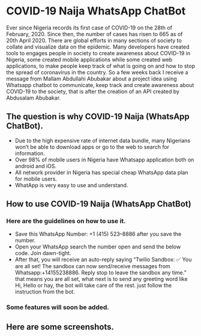# COVID-19 Naija WhatsApp ChatBot
Ever since Nigeria records its first case of COVID-19 on the 28th of February, 2020. Since then, the number of cases has risen to 665 as of 20th April 2020. There are global efforts in many sections of society to collate and visualize data on the epidemic.
Many developers have created tools to engages people in society to create awareness about COVID-19 in Nigeria, some created mobile applications while some created web applications, to make people keep track of what is going on and how to stop the spread of coronavirus in the country.
So a few weeks back I receive a message from Mallam Abdullahi Abubakar about a project idea using Whatsapp chatbot to communicate, keep track and create awareness about COVID-19 to the society, that is after the creation of an API created by Abdusalam Abubakar.

## The question is why COVID-19 Naija (WhatsApp ChatBot).
* Due to the high expensive rate of internet data bundle, many Nigerians won’t be able to download apps or go to the web to search for information.
* Over 98% of mobile users in Nigeria have Whatsapp application both on android and iOS.
* All network provider in Nigeria has special cheap WhatsApp data plan for mobile users.
* WhatApp is very easy to use and understand.

## How to use COVID-19 Naija (WhatsApp ChatBot)
### Here are the guidelines on how to use it.
* Save this WhatsApp Number: +1 (415) 523–8886 after you save the number.
* Open your WhatsApp search the number open and send the below code. Join dawn-tight.
* After that, you will receive an auto-reply saying “Twilio Sandbox: ✅ You are all set! The sandbox can now send/receive messages from Whatsapp:+14155238886. Reply stop to leave the sandbox any time.” that means you are all set, what next is to send any greeting word like Hi, Hello or hay, the bot will take care of the rest. just follow the instruction from the bot.
### Some features will soon be added.
## Here are some screenshots.
